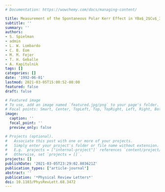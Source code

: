 ```yaml
---
# Documentation: https://wowchemy.com/docs/managing-content/

title: Measurement of the Spontaneous Polar Kerr Effect in YBa$_2$Cu$_3$O$_7$ and Bi$_2$Sr$_2$CaCu$_2$O$_8$
subtitle: ''
summary: ''
authors:
- S. Spielman
- admin
- L. W. Lombardo
- C. B. Eom
- M. M. Fejer
- T. H. Geballe
- A. Kapitulnik
tags: []
categories: []
date: '1992-06-01'
lastmod: 2021-03-05T15:00:52-08:00
featured: false
draft: false

# Featured image
# To use, add an image named `featured.jpg/png` to your page's folder.
# Focal points: Smart, Center, TopLeft, Top, TopRight, Left, Right, BottomLeft, Bottom, BottomRight.
image:
  caption: ''
  focal_point: ''
  preview_only: false

# Projects (optional).
#   Associate this post with one or more of your projects.
#   Simply enter your project's folder or file name without extension.
#   E.g. `projects = ["internal-project"]` references `content/project/deep-learning/index.md`.
#   Otherwise, set `projects = []`.
projects: []
publishDate: '2021-03-05T23:29:02.803621Z'
publication_types: ["article-journal"]
abstract: ''
publication: '*Physical Review Letters*'
doi: 10.1103/PhysRevLett.68.3472
---
```

